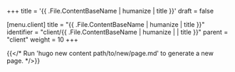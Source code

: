 +++
title = '{{ .File.ContentBaseName | humanize | title }}'
draft = false

[menu.client]
title = "{{ .File.ContentBaseName | humanize | title }}"
identifier = "client/{{ .File.ContentBaseName | humanize | | title }}"
parent = "client"
weight = 10
+++

{{</* Run 'hugo new content path/to/new/page.md' to generate a new page. */>}}